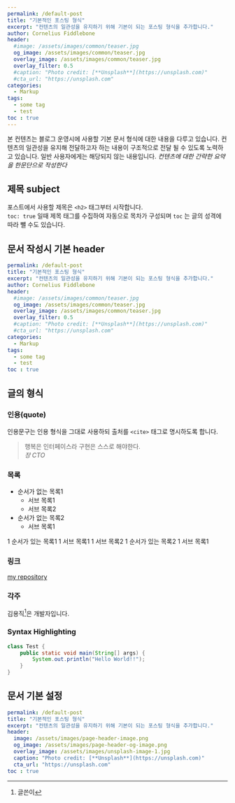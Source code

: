 ```yaml
---
permalink: /default-post
title: "기본적인 포스팅 형식"
excerpt: "컨텐츠의 일관성을 유지하기 위해 기본이 되는 포스팅 형식을 추가합니다."
author: Cornelius Fiddlebone
header:
  #image: /assets/images/common/teaser.jpg
  og_image: /assets/images/common/teaser.jpg
  overlay_image: /assets/images/common/teaser.jpg
  overlay_filter: 0.5
  #caption: "Photo credit: [**Unsplash**](https://unsplash.com)"
  #cta_url: "https://unsplash.com"
categories:
  - Markup
tags: 
  - some tag
  - test
toc : true
---
```


본 컨텐츠는 블로그 운영시에 사용할 기본 문서 형식에 대한 내용을 다루고 있습니다.
컨텐츠의 일관성을 유지해 전달하고자 하는 내용이 구조적으로 전달 될 수 있도록 노력하고 있습니다.
일반 사용자에게는 해당되지 않는 내용입니다. *컨텐츠에 대한 간략한 요약을 한문단으로 작성한다*


## 제목 subject

포스트에서 사용할 제목은 `<h2>` 태그부터 시작합니다.  
`toc: true` 일때 제목 태그를 수집하여 자동으로 목차가 구성되며 `toc` 는 글의 성격에 따라
뺄 수도 있습니다.


## 문서 작성시 기본 header
```yaml
permalink: /default-post
title: "기본적인 포스팅 형식"
excerpt: "컨텐츠의 일관성을 유지하기 위해 기본이 되는 포스팅 형식을 추가합니다."
author: Cornelius Fiddlebone
header:
  #image: /assets/images/common/teaser.jpg
  og_image: /assets/images/common/teaser.jpg
  overlay_image: /assets/images/common/teaser.jpg
  overlay_filter: 0.5
  #caption: "Photo credit: [**Unsplash**](https://unsplash.com)"
  #cta_url: "https://unsplash.com"
categories:
  - Markup
tags: 
  - some tag
  - test
toc : true
```

## 글의 형식

### 인용(quote)

인용문구는 인용 형식을 그대로 사용하되 출처를 `<cite>` 태그로 명시하도록 합니다.

> 행복은 인터페이스라 구현은 스스로 해야한다.  
> <cite>장 CTO</cite>

### 목록

* 순서가 없는 목록1
  * 서브 목록1
  * 서브 목록2
* 순서가 없는 목록2
  * 서브 목록1

1 순서가 있는 목록1
  1 서브 목록1
  1 서브 목록2
1 순서가 있는 목록2
  1 서브 목록1


### 링크

[my repository](http://github.com/binarythink)


### 각주

김용직[^yongjik]은 개발자입니다.

[^yongjik]: 글쓴이



### Syntax Highlighting

```java
class Test {
    public static void main(String[] args) {
        System.out.println("Hello World!!");
    }
}
```

## 문서 기본 설정

```yaml
permalink: /default-post
title: "기본적인 포스팅 형식"
excerpt: "컨텐츠의 일관성을 유지하기 위해 기본이 되는 포스팅 형식을 추가합니다."
header:
  image: /assets/images/page-header-image.png
  og_image: /assets/images/page-header-og-image.png
  overlay_image: /assets/images/unsplash-image-1.jpg
  caption: "Photo credit: [**Unsplash**](https://unsplash.com)"
  cta_url: "https://unsplash.com"
toc : true
``` 